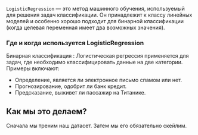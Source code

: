 `LogisticRegression` — это метод машинного обучения, используемый для решения задач классификации. Он принадлежит к классу линейных моделей и особенно хорошо подходит для бинарной классификации (когда целевая переменная имеет два возможных значения).

### Где и когда используется LogisticRegression

Бинарная классификация : Логистическая регрессия применяется для задач, где необходимо классифицировать данные на две категории. Примеры включают:
-  Определение, является ли электронное письмо спамом или нет.
- Прогнозирование, одобрит ли банк кредит.
- Предсказание, выживет ли пассажир на Титанике.

<h2>Как мы это делаем?</h2>
Сначала мы треним наш датасет. Затем мы его обязательно скейлим.


